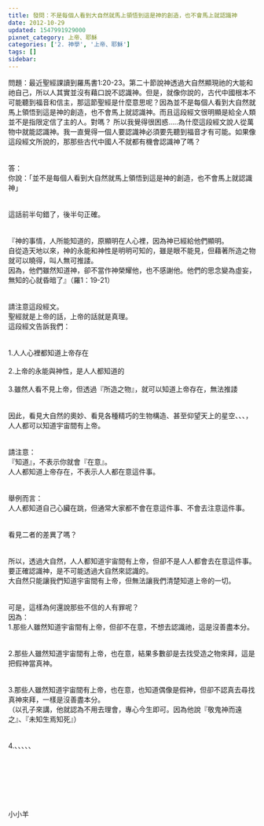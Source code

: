 ```yaml
---
title: 發問：不是每個人看到大自然就馬上領悟到這是神的創造，也不會馬上就認識神
date: 2012-10-29
updated: 1547991929000
pixnet_category: 上帝、耶穌
categories: ['2. 神學', '上帝、耶穌']
tags: []
sidebar: 
---
```


<p>問題：最近聖經課讀到羅馬書1:20-23。第二十節說神透過大自然顯現祂的大能和祂自己，所以人其實並沒有藉口說不認識神。但是，就像你說的，古代中國根本不可能聽到福音和信主，那這節聖經是什麼意思呢？因為並不是每個人看到大自然就馬上領悟到這是神的創造，也不會馬上就認識神。而且這段經文很明顯是給全人類並不是指限定信了主的人。對嗎？ 所以我覺得很困惑.....為什麼這段經文說人從萬物中就能認識神。我一直覺得一個人要認識神必須要先聽到福音才有可能。如果像這段經文所說的，那那些古代中國人不就都有機會認識神了嗎？<!--more--><br/><br/><br/>答：<br/>你說：「並不是每個人看到大自然就馬上領悟到這是神的創造，也不會馬上就認識神」<br/><br/><br/>這話前半句錯了，後半句正確。<br/><br/><br/>『神的事情，人所能知道的，原顯明在人心裡，因為神已經給他們顯明。<br/>自從造天地以來，神的永能和神性是明明可知的，雖是眼不能見，但藉著所造之物就可以曉得，叫人無可推諉。<br/>因為，他們雖然知道神，卻不當作神榮耀他，也不感謝他。他們的思念變為虛妄，無知的心就昏暗了』（羅1：19-21）<br/><br/><br/>請注意這段經文。<br/>聖經就是上帝的話，上帝的話就是真理。<br/>這段經文告訴我們：<br/><br/><br/>1.人人心裡都知道上帝存在<br/><br/>2.上帝的永能與神性，是人人都知道的<br/><br/>3.雖然人看不見上帝，但透過『所造之物』，就可以知道上帝存在，無法推諉<br/><br/><br/>因此，看見大自然的奧妙、看見各種精巧的生物構造、甚至仰望天上的星空、、、，人人都可以知道宇宙間有上帝。<br/><br/><br/>請注意：<br/>『知道』，不表示你就會『在意』。<br/>人人都知道上帝存在，不表示人人都在意這件事。<br/><br/><br/>舉例而言：<br/>人人都知道自己心臟在跳，但通常大家都不會在意這件事、不會去注意這件事。<br/><br/><br/>看見二者的差異了嗎？<br/><br/><br/>所以，透過大自然，人人都知道宇宙間有上帝，但卻不是人人都會去在意這件事。<br/>要正確認識神，是不可能透過大自然來認識的。<br/>大自然只能讓我們知道宇宙間有上帝，但無法讓我們清楚知道上帝的一切。<br/><br/><br/>可是，這樣為何還說那些不信的人有罪呢？<br/>因為：<br/>1.那些人雖然知道宇宙間有上帝，但卻不在意，不想去認識祂，這是沒善盡本分。<br/><br/><br/>2.那些人雖然知道宇宙間有上帝，也在意，結果多數卻是去找受造之物來拜，這是把假神當真神。<br/><br/><br/>3.那些人雖然知道宇宙間有上帝，也在意，也知道偶像是假神，但卻不認真去尋找真神來拜，一樣是沒善盡本分。<br/>（以孔子來講，他就認為不用去理會，專心今生即可。因為他說『敬鬼神而遠之』、『未知生焉知死』）<br/><br/><br/>4.、、、、、<br/><br/><br/><br/><br/><br/><br/><br/>小小羊<br/><br/><br/><br/><br/><br/><br/></p>